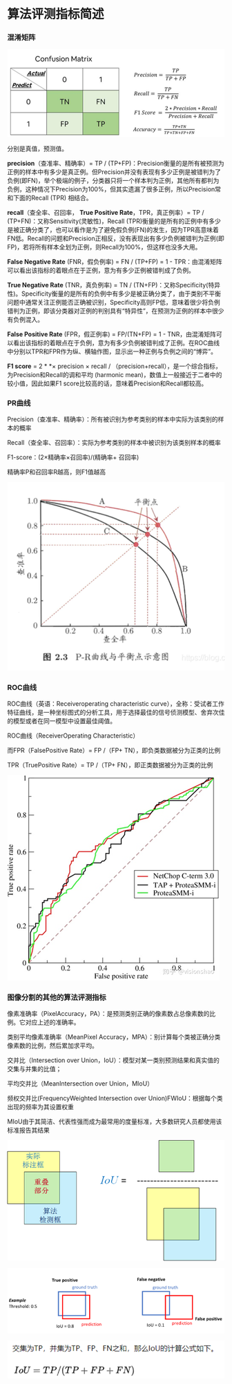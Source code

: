 # 算法评测指标简述

### 混淆矩阵

![Untitled](%E7%AE%97%E6%B3%95%E8%AF%84%E6%B5%8B%E6%8C%87%E6%A0%87%E7%AE%80%E8%BF%B0%203039da3c27334841971b6a0feed8eeb1/Untitled.png)

分别是真值，预测值。

**precision**（查准率、精确率）= TP / (TP+FP)：Precision衡量的是所有被预测为正例的样本中有多少是真正例。但Precision并没有表现有多少正例是被错判为了负例(即FN)，举个极端的例子，分类器只将一个样本判为正例，其他所有都判为负例，这种情况下Precision为100%，但其实遗漏了很多正例，所以Precision常和下面的Recall (TPR) 相结合。

**recall**（查全率、召回率， **True Positive Rate**，TPR，真正例率）= TP / (TP+FN)：又称Sensitivity(灵敏性)，Recall (TPR)衡量的是所有的正例中有多少是被正确分类了，也可以看作是为了避免假负例(FN)的发生，因为TPR高意味着FN低。Recall的问题和Precision正相反，没有表现出有多少负例被错判为正例(即FP)，若将所有样本全划为正例，则Recall为100%，但这样也没多大用。

**False Negative Rate** (FNR，假负例率) = FN / (TP+FP) = 1 - TPR：由混淆矩阵可以看出该指标的着眼点在于正例，意为有多少正例被错判成了负例。

**True Negative Rate** (TNR，真负例率) = TN / (TN+FP)：又称Specificity(特异性)。Specificity衡量的是所有的负例中有多少是被正确分类了，由于类别不平衡问题中通常关注正例能否正确被识别，Specificity高则FP低，意味着很少将负例错判为正例，即该分类器对正例的判别具有“特异性”，在预测为正例的样本中很少有负例混入。

**False Positive Rate** (FPR，假正例率) = FP/(TN+FP) = 1 - TNR，由混淆矩阵可以看出该指标的着眼点在于负例，意为有多少负例被错判成了正例。在ROC曲线中分别以TPR和FPR作为纵、横轴作图，显示出一种正例与负例之间的“博弈”。

**F1 score** = 2 * *× precision × recall / （precision+recall），是一个综合指标，为Precision和Recall的调和平均 (harmonic mean)，数值上一般接近于二者中的较小值，因此如果F1 score比较高的话，意味着Precision和Recall都较高。

### PR曲线

Precision（查准率、精确率）：所有被识别为参考类别的样本中实际为该类别的样本的概率

Recall（查全率、召回率）：实际为参考类别的样本中被识别为该类别样本的概率

F1-score：(2×精确率×召回率)/(精确率+ 召回率)

精确率P和召回率R越高，则F1值越高

![Untitled](%E7%AE%97%E6%B3%95%E8%AF%84%E6%B5%8B%E6%8C%87%E6%A0%87%E7%AE%80%E8%BF%B0%203039da3c27334841971b6a0feed8eeb1/Untitled%201.png)

### ROC曲线

ROC曲线（英语：Receiveroperating characteristic curve），全称：受试者工作特征曲线，是一种坐标图式的分析工具，用于选择最佳的信号侦测模型、舍弃次佳的模型或者在同一模型中设置最佳阈值。

ROC曲线（ReceiverOperating Characteristic）

而FPR（FalsePositive Rate）= FP /（FP+ TN），即负类数据被分为正类的比例

TPR（TruePositive Rate）= TP /（TP+ FN），即正类数据被分为正类的比例

![Untitled](%E7%AE%97%E6%B3%95%E8%AF%84%E6%B5%8B%E6%8C%87%E6%A0%87%E7%AE%80%E8%BF%B0%203039da3c27334841971b6a0feed8eeb1/Untitled%202.png)

### 图像分割的其他的算法评测指标

像素准确率（PixelAccuracy，PA）：是预测类别正确的像素数占总像素数的比例。它对应上述的准确率。

类别平均像素准确率（MeanPixel Accuracy，MPA）：别计算每个类被正确分类像素数的比例，然后累加求平均。

交并比（Intersection over Union，IoU）：模型对某一类别预测结果和真实值的交集与并集的比值；

平均交并比（MeanIntersection over Union，MIoU）

频权交并比(FrequencyWeighted Intersection over Union)FWIoU：根据每个类出现的频率为其设置权重

MIoU由于其简洁、代表性强而成为最常用的度量标准，大多数研究人员都使用该标准报告其结果

![Untitled](%E7%AE%97%E6%B3%95%E8%AF%84%E6%B5%8B%E6%8C%87%E6%A0%87%E7%AE%80%E8%BF%B0%203039da3c27334841971b6a0feed8eeb1/Untitled%203.png)

![Untitled](%E7%AE%97%E6%B3%95%E8%AF%84%E6%B5%8B%E6%8C%87%E6%A0%87%E7%AE%80%E8%BF%B0%203039da3c27334841971b6a0feed8eeb1/Untitled%204.png)

![Untitled](%E7%AE%97%E6%B3%95%E8%AF%84%E6%B5%8B%E6%8C%87%E6%A0%87%E7%AE%80%E8%BF%B0%203039da3c27334841971b6a0feed8eeb1/Untitled%205.png)
